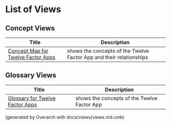 # List of Views

## Concept Views
| Title | Description |
|---|---|
| [Concept Map for Twelve Factor Apps](concept-view.md) | shows the concepts of the Twelve Factor App and their relationships |
## Glossary Views
| Title | Description |
|---|---|
| [Glossary for Twelve Factor Apps](glossary-view.md) | shows the concepts of the Twelve Factor App |


(generated by Overarch with docs/views/views.md.cmb)

